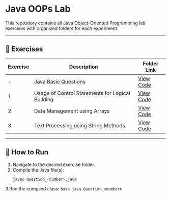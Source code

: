 # Java OOPs Lab

This repository contains all Java Object-Oriented Programming lab exercises with organized folders for each experiment.

---

## 📂 Exercises

| Exercise | Description | Folder Link |
|----------|-------------|-------------|
| - | Java Basic Questions | [View Code](./Java_Basic_Questions) |
| 1 | Usage of Control Statements for Logical Building | [View Code](./Exercise_1_Usage_of_Control_Statements_for_Logical_Building) |
| 2 | Data Management using Arrays | [View Code](./Exercise_2_Data_Management_using_Arrays) |
| 3 | Text Processing using String Methods | [View Code](./Exercise_3_Text_Processing_using_String_Methods) |


---

## 📜 How to Run

1. Navigate to the desired exercise folder.
2. Compile the Java file(s):
   ```bash
   javac Question_<number>.java
3.Run the compiled class:
    ```bash
    java Question_<number>
    ```
